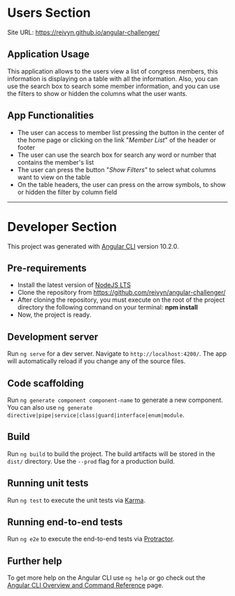 # Users Section

Site URL: https://reivyn.github.io/angular-challenger/

## Application Usage

This application allows to the users view a list of congress members, this information is displaying on a table with all the information. Also, you can use the search box to search some member information, and you can use the filters to show or hidden the columns what the user wants.

## App Functionalities

* The user can access to member list pressing the button in the center of the home page or clicking on the link "*Member List*" of the header or footer
* The user can use the search box for search any word or number that contains the member's list
* The user can press the button "*Show Filters*" to select what columns want to view on the table
* On the table headers, the user can press on the arrow symbols, to show or hidden the filter by column field   

--------------------------
# Developer Section

This project was generated with [Angular CLI](https://github.com/angular/angular-cli) version 10.2.0.

## Pre-requirements

* Install the latest version of [NodeJS LTS](https://nodejs.org/)
* Clone the repository from https://github.com/reivyn/angular-challenger/
* After cloning the repository, you must execute on the root of the project directory the following command on your terminal: **npm install**
* Now, the project is ready.

## Development server

Run `ng serve` for a dev server. Navigate to `http://localhost:4200/`. The app will automatically reload if you change any of the source files.

## Code scaffolding

Run `ng generate component component-name` to generate a new component. You can also use `ng generate directive|pipe|service|class|guard|interface|enum|module`.

## Build

Run `ng build` to build the project. The build artifacts will be stored in the `dist/` directory. Use the `--prod` flag for a production build.

## Running unit tests

Run `ng test` to execute the unit tests via [Karma](https://karma-runner.github.io).

## Running end-to-end tests

Run `ng e2e` to execute the end-to-end tests via [Protractor](http://www.protractortest.org/).

## Further help

To get more help on the Angular CLI use `ng help` or go check out the [Angular CLI Overview and Command Reference](https://angular.io/cli) page.
